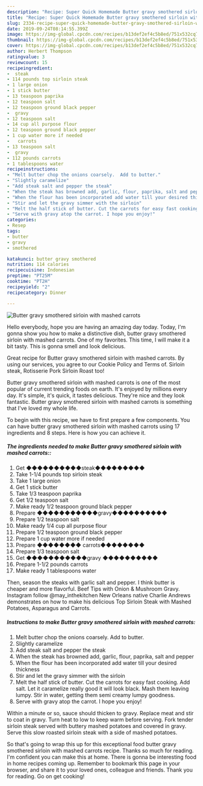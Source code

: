 ```yaml
---
description: "Recipe: Super Quick Homemade Butter gravy smothered sirloin with mashed carrots"
title: "Recipe: Super Quick Homemade Butter gravy smothered sirloin with mashed carrots"
slug: 2334-recipe-super-quick-homemade-butter-gravy-smothered-sirloin-with-mashed-carrots
date: 2019-09-24T08:14:55.399Z
image: https://img-global.cpcdn.com/recipes/b13def2ef4c5b8ed/751x532cq70/butter-gravy-smothered-sirloin-with-mashed-carrots-recipe-main-photo.jpg
thumbnail: https://img-global.cpcdn.com/recipes/b13def2ef4c5b8ed/751x532cq70/butter-gravy-smothered-sirloin-with-mashed-carrots-recipe-main-photo.jpg
cover: https://img-global.cpcdn.com/recipes/b13def2ef4c5b8ed/751x532cq70/butter-gravy-smothered-sirloin-with-mashed-carrots-recipe-main-photo.jpg
author: Herbert Thompson
ratingvalue: 3
reviewcount: 15
recipeingredient:
-  steak
- 114 pounds top sirloin steak
- 1 large onion
- 1 stick butter
- 13 teaspoon paprika
- 12 teaspoon salt
- 12 teaspoon ground black pepper
-  gravy
- 12 teaspoon salt
- 14 cup all purpose flour
- 12 teaspoon ground black pepper
- 1 cup water more if needed
-   carrots
- 13 teaspoon salt
-  gravy 
- 112 pounds carrots
- 1 tablespoons water
recipeinstructions:
- "Melt butter chop the onions coarsely.  Add to butter."
- "Slightly caramelize"
- "Add steak salt and pepper the steak"
- "When the steak has browned add, garlic, flour, paprika, salt and pepper"
- "When the flour has been incorporated add water till your desired thickness"
- "Stir and let the gravy simmer with the sirloin"
- "Melt the half stick of butter. Cut the carrots for easy fast cooking. Add salt. Let it caramelize really good it will look black. Mash them leaving lumpy. Stir in water, getting them semi creamy lumpy goodness."
- "Serve with gravy atop the carrot. I hope you enjoy!"
categories:
- Resep
tags:
- butter
- gravy
- smothered

katakunci: butter gravy smothered
nutrition: 114 calories
recipecuisine: Indonesian
preptime: "PT25M"
cooktime: "PT2H"
recipeyield: "2"
recipecategory: Dinner

---
```



![Butter gravy smothered sirloin with mashed carrots](https://img-global.cpcdn.com/recipes/b13def2ef4c5b8ed/751x532cq70/butter-gravy-smothered-sirloin-with-mashed-carrots-recipe-main-photo.jpg)

Hello everybody, hope you are having an amazing day today. Today, I'm gonna show you how to make a distinctive dish, butter gravy smothered sirloin with mashed carrots. One of my favorites. This time, I will make it a bit tasty. This is gonna smell and look delicious.

Great recipe for Butter gravy smothered sirloin with mashed carrots. By using our services, you agree to our Cookie Policy and Terms of. Sirloin steak, Rotisserie Pork Sirloin Roast too!

Butter gravy smothered sirloin with mashed carrots is one of the most popular of current trending foods on earth. It's enjoyed by millions every day. It's simple, it's quick, it tastes delicious. They're nice and they look fantastic. Butter gravy smothered sirloin with mashed carrots is something that I've loved my whole life.


To begin with this recipe, we have to first prepare a few components. You can have butter gravy smothered sirloin with mashed carrots using 17 ingredients and 8 steps. Here is how you can achieve it.

##### The ingredients needed to make Butter gravy smothered sirloin with mashed carrots::

1. Get  ◆◆◆◆◆◆◆◆◆◆steak◆◆◆◆◆◆◆◆◆
1. Take 1-1/4 pounds top sirloin steak
1. Take 1 large onion
1. Get 1 stick butter
1. Take 1/3 teaspoon paprika
1. Get 1/2 teaspoon salt
1. Make ready 1/2 teaspoon ground black pepper
1. Prepare  ◆◆◆◆◆◆◆◆◆◆◆gravy◆◆◆◆◆◆◆◆◆◆
1. Prepare 1/2 teaspoon salt
1. Make ready 1/4 cup all purpose flour
1. Prepare 1/2 teaspoon ground black pepper
1. Prepare 1 cup water more if needed
1. Prepare  ◆◆◆◆◆◆◆◆ carrots◆◆◆◆◆◆◆◆
1. Prepare 1/3 teaspoon salt
1. Get  ◆◆◆◆◆◆◆◆◆◆◆gravy ◆◆◆◆◆◆◆◆◆◆
1. Prepare 1-1/2 pounds carrots
1. Make ready 1 tablespoons water


Then, season the steaks with garlic salt and pepper. I think butter is cheaper and more flavorful. Beef Tips with Onion &amp; Mushroom Gravy. Instagram follow @may_inthekitchen New Orleans native Charlie Andrews demonstrates on how to make his delicious Top Sirloin Steak with Mashed Potatoes, Asparagus and Carrots. 

##### Instructions to make Butter gravy smothered sirloin with mashed carrots:

1. Melt butter chop the onions coarsely.  Add to butter.
1. Slightly caramelize
1. Add steak salt and pepper the steak
1. When the steak has browned add, garlic, flour, paprika, salt and pepper
1. When the flour has been incorporated add water till your desired thickness
1. Stir and let the gravy simmer with the sirloin
1. Melt the half stick of butter. Cut the carrots for easy fast cooking. Add salt. Let it caramelize really good it will look black. Mash them leaving lumpy. Stir in water, getting them semi creamy lumpy goodness.
1. Serve with gravy atop the carrot. I hope you enjoy!


Within a minute or so, sauce should thicken to gravy. Replace meat and stir to coat in gravy. Turn heat to low to keep warm before serving. Fork tender sirloin steak served with buttery mashed potatoes and covered in gravy. Serve this slow roasted sirloin steak with a side of mashed potatoes. 

So that's going to wrap this up for this exceptional food butter gravy smothered sirloin with mashed carrots recipe. Thanks so much for reading. I'm confident you can make this at home. There is gonna be interesting food in home recipes coming up. Remember to bookmark this page in your browser, and share it to your loved ones, colleague and friends. Thank you for reading. Go on get cooking!
